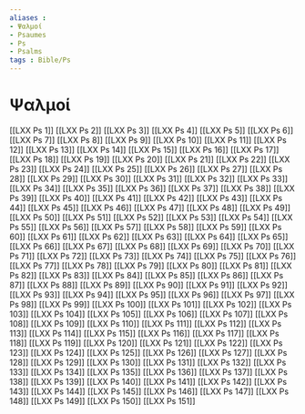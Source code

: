 ```yaml
---
aliases : 
- Ψαλμοί
- Psaumes
- Ps
- Psalms
tags : Bible/Ps
---
```


# Ψαλμοί

[[LXX Ps 1]]
[[LXX Ps 2]]
[[LXX Ps 3]]
[[LXX Ps 4]]
[[LXX Ps 5]]
[[LXX Ps 6]]
[[LXX Ps 7]]
[[LXX Ps 8]]
[[LXX Ps 9]]
[[LXX Ps 10]]
[[LXX Ps 11]]
[[LXX Ps 12]]
[[LXX Ps 13]]
[[LXX Ps 14]]
[[LXX Ps 15]]
[[LXX Ps 16]]
[[LXX Ps 17]]
[[LXX Ps 18]]
[[LXX Ps 19]]
[[LXX Ps 20]]
[[LXX Ps 21]]
[[LXX Ps 22]]
[[LXX Ps 23]]
[[LXX Ps 24]]
[[LXX Ps 25]]
[[LXX Ps 26]]
[[LXX Ps 27]]
[[LXX Ps 28]]
[[LXX Ps 29]]
[[LXX Ps 30]]
[[LXX Ps 31]]
[[LXX Ps 32]]
[[LXX Ps 33]]
[[LXX Ps 34]]
[[LXX Ps 35]]
[[LXX Ps 36]]
[[LXX Ps 37]]
[[LXX Ps 38]]
[[LXX Ps 39]]
[[LXX Ps 40]]
[[LXX Ps 41]]
[[LXX Ps 42]]
[[LXX Ps 43]]
[[LXX Ps 44]]
[[LXX Ps 45]]
[[LXX Ps 46]]
[[LXX Ps 47]]
[[LXX Ps 48]]
[[LXX Ps 49]]
[[LXX Ps 50]]
[[LXX Ps 51]]
[[LXX Ps 52]]
[[LXX Ps 53]]
[[LXX Ps 54]]
[[LXX Ps 55]]
[[LXX Ps 56]]
[[LXX Ps 57]]
[[LXX Ps 58]]
[[LXX Ps 59]]
[[LXX Ps 60]]
[[LXX Ps 61]]
[[LXX Ps 62]]
[[LXX Ps 63]]
[[LXX Ps 64]]
[[LXX Ps 65]]
[[LXX Ps 66]]
[[LXX Ps 67]]
[[LXX Ps 68]]
[[LXX Ps 69]]
[[LXX Ps 70]]
[[LXX Ps 71]]
[[LXX Ps 72]]
[[LXX Ps 73]]
[[LXX Ps 74]]
[[LXX Ps 75]]
[[LXX Ps 76]]
[[LXX Ps 77]]
[[LXX Ps 78]]
[[LXX Ps 79]]
[[LXX Ps 80]]
[[LXX Ps 81]]
[[LXX Ps 82]]
[[LXX Ps 83]]
[[LXX Ps 84]]
[[LXX Ps 85]]
[[LXX Ps 86]]
[[LXX Ps 87]]
[[LXX Ps 88]]
[[LXX Ps 89]]
[[LXX Ps 90]]
[[LXX Ps 91]]
[[LXX Ps 92]]
[[LXX Ps 93]]
[[LXX Ps 94]]
[[LXX Ps 95]]
[[LXX Ps 96]]
[[LXX Ps 97]]
[[LXX Ps 98]]
[[LXX Ps 99]]
[[LXX Ps 100]]
[[LXX Ps 101]]
[[LXX Ps 102]]
[[LXX Ps 103]]
[[LXX Ps 104]]
[[LXX Ps 105]]
[[LXX Ps 106]]
[[LXX Ps 107]]
[[LXX Ps 108]]
[[LXX Ps 109]]
[[LXX Ps 110]]
[[LXX Ps 111]]
[[LXX Ps 112]]
[[LXX Ps 113]]
[[LXX Ps 114]]
[[LXX Ps 115]]
[[LXX Ps 116]]
[[LXX Ps 117]]
[[LXX Ps 118]]
[[LXX Ps 119]]
[[LXX Ps 120]]
[[LXX Ps 121]]
[[LXX Ps 122]]
[[LXX Ps 123]]
[[LXX Ps 124]]
[[LXX Ps 125]]
[[LXX Ps 126]]
[[LXX Ps 127]]
[[LXX Ps 128]]
[[LXX Ps 129]]
[[LXX Ps 130]]
[[LXX Ps 131]]
[[LXX Ps 132]]
[[LXX Ps 133]]
[[LXX Ps 134]]
[[LXX Ps 135]]
[[LXX Ps 136]]
[[LXX Ps 137]]
[[LXX Ps 138]]
[[LXX Ps 139]]
[[LXX Ps 140]]
[[LXX Ps 141]]
[[LXX Ps 142]]
[[LXX Ps 143]]
[[LXX Ps 144]]
[[LXX Ps 145]]
[[LXX Ps 146]]
[[LXX Ps 147]]
[[LXX Ps 148]]
[[LXX Ps 149]]
[[LXX Ps 150]]
[[LXX Ps 151]]
